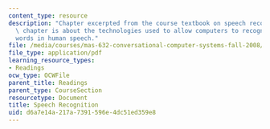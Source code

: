 ```yaml
---
content_type: resource
description: "Chapter excerpted from the course textbook on speech recognition. This\
  \ chapter is about the technologies used to allow computers to recognize the \r\n\
  words in human speech."
file: /media/courses/mas-632-conversational-computer-systems-fall-2008/d6a7e14a217a7391596e4dc51ed359e8_schmandt_ch7.pdf
file_type: application/pdf
learning_resource_types:
- Readings
ocw_type: OCWFile
parent_title: Readings
parent_type: CourseSection
resourcetype: Document
title: Speech Recognition
uid: d6a7e14a-217a-7391-596e-4dc51ed359e8
---
```

